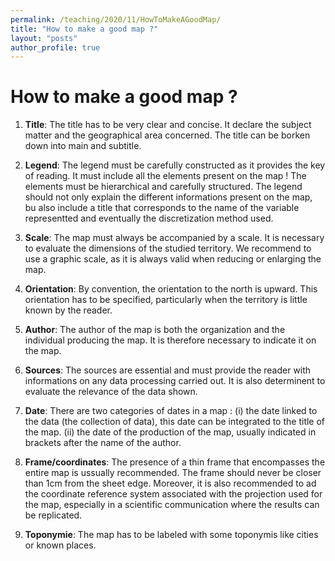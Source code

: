 ```yaml
---
permalink: /teaching/2020/11/HowToMakeAGoodMap/
title: "How to make a good map ?"
layout: "posts"
author_profile: true
---
```

# How to make a good map ? #

1. **Title**: The title has to be very clear and concise. It declare the subject matter and the geographical area concerned. 
The title can be borken down into main and subtitle. 

2. **Legend**: The legend must be carefully constructed as it provides the key of reading. It must include all the elements present on the map ! The elements must be hierarchical and carefully structured. The legend should not only explain the different informations present on the map, bu also include a title that corresponds to the name of the variable representted and eventually the discretization method used. 

3. **Scale**: The map must always be accompanied by a scale. It is necessary to evaluate the dimensions of the studied territory. We recommend to use a graphic scale, as it is always valid when reducing or enlarging the map. 

4. **Orientation**: By convention, the orientation to the north is upward. This orientation has to be specified, particularly when the territory is little known by the reader. 

5. **Author**: The author of the map is both the organization and the individual producing the map. It is therefore necessary to indicate it on the map. 

6. **Sources**: The sources are essential and must provide the reader with informations on any data processing carried out. It is also determinent to evaluate the relevance of the data shown. 

7. **Date**: There are two categories of dates in a map : (i) the date linked to the data (the collection of data), this date can be integrated to the title of the map. (ii) the date of the production of the map, usually indicated in brackets after the name of the author. 

8. **Frame/coordinates**: The presence of a thin frame that encompasses the entire map is ussually recommended. The frame should never be closer than 1cm from the sheet edge. Moreover, it is also recommended to ad the coordinate reference system associated with the projection used for the map, especially in a scientific communication where the results can be replicated. 

9. **Toponymie**: The map has to be labeled with some toponymis like cities or known places. 
